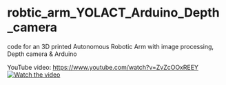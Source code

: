# robtic_arm_YOLACT_Arduino_Depth_camera
code for an 3D printed Autonomous Robotic Arm with image processing, Depth camera &amp; Arduino

YouTube video:
https://www.youtube.com/watch?v=ZvZcOOxREEY
[![Watch the video](https://img.youtube.com/vi/ZvZcOOxREEY/maxresdefault.jpg)](https://youtu.be/ZvZcOOxREEY)
